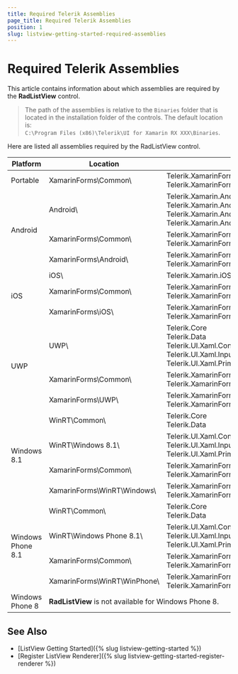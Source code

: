 ```yaml
---
title: Required Telerik Assemblies
page_title: Required Telerik Assemblies
position: 1
slug: listview-getting-started-required-assemblies
---
```


# Required Telerik Assemblies

This article contains information about which assemblies are required by the **RadListView** control.

> The path of the assemblies is relative to the `Binaries` folder that is located in the installation folder of the controls. The default location is:  
> `C:\Program Files (x86)\Telerik\UI for Xamarin RX XXX\Binaries`.

Here are listed all assemblies required by the RadListView control.

<table>
<thead>
<tr>
<th>Platform</th>
<th>Location</th>
<th>Assemblies</th>
</tr>
</thead>
<tbody>

<tr>
<td>Portable</td>
<td>XamarinForms\Common\ </td>
<td>
Telerik.XamarinForms.DataControls<br/>
Telerik.XamarinForms.Common
</td>
</tr>

<tr>
<td rowspan="3">Android</td>
<td>Android\</td>
<td>
Telerik.Xamarin.Android.Data<br/>
Telerik.Xamarin.Android.Input<br/>
Telerik.Xamarin.Android.List<br/>
Telerik.Xamarin.Android.Common
</td>
</tr>

<tr>
<td>XamarinForms\Common\</td>
<td>
Telerik.XamarinForms.DataControls<br/>
Telerik.XamarinForms.Common
</td>
</tr>

<tr>
<td>XamarinForms\Android\</td>
<td>
Telerik.XamarinForms.DataControlsRenderer.Android<br/>
Telerik.XamarinForms.Common.Android
</td>
</tr>

<tr>
<td rowspan="3">iOS</td>
<td>iOS\</td>
<td>
Telerik.Xamarin.iOS
</td>
</tr>

<tr>
<td>XamarinForms\Common\</td>
<td>
Telerik.XamarinForms.DataControls<br/>
Telerik.XamarinForms.Common
</td>
</tr>

<tr>
<td>XamarinForms\iOS\</td>
<td>
Telerik.XamarinForms.DataControlsRenderer.iOS<br/>
Telerik.XamarinForms.Common.iOS
</td>
</tr>

<tr>
<td rowspan="3">UWP</td>
<td>UWP\</td>
<td>
Telerik.Core<br/>
Telerik.Data<br/>
Telerik.UI.Xaml.Controls.Data.UWP<br/>
Telerik.UI.Xaml.Input.UWP<br/>
Telerik.UI.Xaml.Primitives.UWP
</td>
</tr>

<tr>
<td>XamarinForms\Common\</td>
<td>
Telerik.XamarinForms.DataControls<br/>
Telerik.XamarinForms.Common
</td>
</tr>

<tr>
<td>XamarinForms\UWP\</td>
<td>
Telerik.XamarinForms.DataControlsRenderer.UWP<br/>
Telerik.XamarinForms.Common.UWP
</td>
</tr>

<tr>
<td rowspan="4">Windows 8.1</td>
<td>WinRT\Common\</td>
<td>
Telerik.Core<br/>
Telerik.Data
</td>
</tr>

<tr>
<td>WinRT\Windows 8.1\</td>
<td>
Telerik.UI.Xaml.Controls.Data<br/>
Telerik.UI.Xaml.Input<br/>
Telerik.UI.Xaml.Primitives
</td>
</tr>

<tr>
<td>XamarinForms\Common\</td>
<td>
Telerik.XamarinForms.DataControls<br/>
Telerik.XamarinForms.Common
</td>
</tr>

<tr>
<td>XamarinForms\WinRT\Windows\</td>
<td>
Telerik.XamarinForms.DataControlsRenderer.WinRT.Windows<br/>
Telerik.XamarinForms.Common.WinRT.Windows
</td>
</tr>

<tr>
<td rowspan="4">Windows Phone 8.1</td>
<td>WinRT\Common\</td>
<td>
Telerik.Core<br/>
Telerik.Data
</td>
</tr>

<tr>
<td>WinRT\Windows Phone 8.1\</td>
<td>
Telerik.UI.Xaml.Controls.Data<br/>
Telerik.UI.Xaml.Input<br/>
Telerik.UI.Xaml.Primitives
</td>
</tr>

<tr>
<td>XamarinForms\Common\</td>
<td>
Telerik.XamarinForms.DataControls<br/>
Telerik.XamarinForms.Common
</td>
</tr>

<tr>
<td>XamarinForms\WinRT\WinPhone\</td>
<td>
Telerik.XamarinForms.DataControlsRenderer.WinRT.WindowsPhone<br/>
Telerik.XamarinForms.Common.WinRT.WindowsPhone
</td>
</tr>

<tr>
<td>Windows Phone 8</td>
<td colspan="2"><strong>RadListView</strong> is not available for Windows Phone 8.</td>
</tr>

</tbody>
</table>  

## See Also

- [ListView Getting Started]({% slug listview-getting-started %})
- [Register ListView Renderer]({% slug listview-getting-started-register-renderer %})
